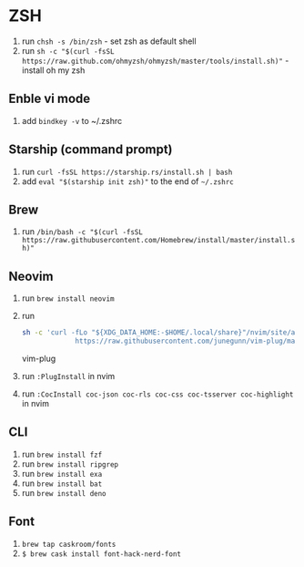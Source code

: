 # ZSH
1. run `chsh -s /bin/zsh` - set zsh as default shell 
2. run `sh -c "$(curl -fsSL https://raw.github.com/ohmyzsh/ohmyzsh/master/tools/install.sh)"` - install oh my zsh

## Enble vi mode
1. add `bindkey -v` to ~/.zshrc

## Starship (command prompt)
1. run `curl -fsSL https://starship.rs/install.sh | bash`
2. add `eval "$(starship init zsh)"` to the end of `~/.zshrc`

## Brew
1. run `/bin/bash -c "$(curl -fsSL https://raw.githubusercontent.com/Homebrew/install/master/install.sh)"`

## Neovim
1. run `brew install neovim`
2. run 

	```sh
	sh -c 'curl -fLo "${XDG_DATA_HOME:-$HOME/.local/share}"/nvim/site/autoload/plug.vim --create-dirs \
				 https://raw.githubusercontent.com/junegunn/vim-plug/master/plug.vim'
	```
	vim-plug

3. run `:PlugInstall` in nvim
4. run `:CocInstall coc-json coc-rls coc-css coc-tsserver coc-highlight` in nvim

## CLI
1. run `brew install fzf`
2. run `brew install ripgrep`
3. run `brew install exa`
4. run `brew install bat`
5. run `brew install deno`

## Font
1. `brew tap caskroom/fonts`
2. `$ brew cask install font-hack-nerd-font`
